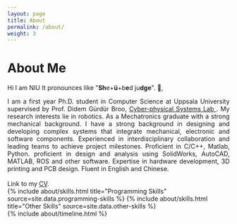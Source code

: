 ```yaml
---
layout: page
title: About
permalink: /about/
weight: 3
---
```


# **About Me**

Hi I am NIU <span title="Xuezhi">It pronounces like "**Sh**e+**ü**+b**e**d ju**dge**".</span> :wave:,<br>
<div style="text-align: justify">
	I am a first year Ph.D. student in Computer Science at Uppsala University supervised by Prof. Didem Gürdür Broo, <a href="https://www.it.uu.se/research/group/CPS-Lab" target="_blank"> Cyber-physical Systems Lab </a>. My research interests lie in robotics. As a Mechatronics graduate with a strong mechanical background. I have a strong background in designing and developing complex systems that integrate mechanical, electronic and software components. Experienced in interdisciplinary collaboration and leading teams to achieve project milestones. Proficient in C/C++, Matlab, Python. proficient in design and analysis using SolidWorks, AutoCAD, MATLAB, ROS and other software. Expertise in hardware development, 3D printing and PCB design. Fluent in English and Chinese. <br><br>
	Link to my <a href="https://n7729697.github.io/files/CV_NIU_Xuezhi.pdf" target="_blank">CV</a>.
</div>

<div class="row">
{% include about/skills.html title="Programming Skills" source=site.data.programming-skills %}
{% include about/skills.html title="Other Skills" source=site.data.other-skills %}
</div>

<div class="row">
{% include about/timeline.html %}
</div>

